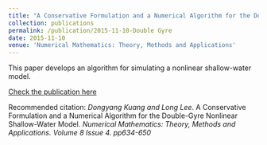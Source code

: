 ```yaml
---
title: "A Conservative Formulation and a Numerical Algorithm for the Double-Gyre Nonlinear Shallow-Water Model"
collection: publications
permalink: /publication/2015-11-10-Double Gyre
date: 2015-11-10
venue: 'Numerical Mathematics: Theory, Methods and Applications'
---
```


This paper develops an algorithm for simulating a nonlinear shallow-water model.

[Check the publication here](https://www.cambridge.org/core/journals/numerical-mathematics-theory-methods-and-applications/article/conservative-formulation-and-a-numerical-algorithm-for-the-doublegyre-nonlinear-shallowwater-model/AFF736980A1432DF5594D4E16D8E3A2C)

Recommended citation: *Dongyang Kuang and Long Lee*. A Conservative Formulation and a Numerical Algorithm for the Double-Gyre Nonlinear Shallow-Water Model. <i>Numerical Mathematics: Theory, Methods and Applications. Volume 8 Issue 4. pp634-650</i>
